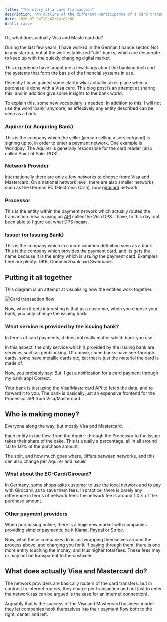 ```yaml
---
title: "The story of a card transaction"
description: "An outline of the different participants of a card transaction"
date: 2020-07-24T19:42:14+02:00
draft: false
---
```


Or, what does actually Visa and Mastercard do?

During the last few years, I have worked in the German finance sector.
Not in any startup, but at the well-established "old" banks, which are desperate to keep up with the quickly changing
digital market.

This experience have taught me a few things about the banking tech and the systems that form the basis of the financial
systems in use.

Recently I have gained some clarity what actually takes place when a purchase is done with a Visa card.
This blog post is an attempt at sharing this, and in addition give some insights to the bank world.

To explain this, some new vocabulary is needed.
In addition to this, I will not use the word 'bank' anymore, as effectively any entity described can be seen as a bank.

### Aquirer (or Acquiring Bank)

This is the company which the seller (person selling a service/good) is signing up to, in order to enter a
payment network. One example is Worldpay. The Aquirer is generally responsible for the card reader (also called Point of
Sale, POS).

### Network Provider

Internationally there are only a few networks to choose from: Visa and Mastercard.
On a national network level, there are also smaller networks such as the German EC (Electronic Cash), now
[girocard](https://en.wikipedia.org/wiki/Girocard) network.

### Processor

This is the entity within the payment network which actually routes the transaction.
Visa is using an [API](https://en.wikipedia.org/wiki/Application_programming_interface) called the Visa DPS.
I have, to this day, not been able to figure out what DPS means.

### Issuer (or Issuing Bank)

This is the company which in a more common definition seen as a bank. This is the company which provides the payment
card, and its gets the name because it is the entity which is _issuing_ the payment card. Examples here are plenty:
DKB, Commerzbank and Swedbank.

## Putting it all together

This diagram ia an attempt at visualising how the entities work together.

![Card transaction flow](http://www.plantuml.com/plantuml/proxy?cache=no&src=https://raw.github.com/olof-nord/olof.info/master/static/images/posts/card-transaction-overview.puml)

Now, when it gets interesting is that as a customer, when you choose your bank, you only change the issuing bank.

### What service is provided by the issuing bank?

In terms of card payments, it does not really matter which bank you use.

In this aspect, the only service which is provided by the issuing bank are services such as geoblocking.
Of course, some banks have see-thorugh cards, some have metallic cards etc, but that is just the material the card is
made of.

Now, you probably say: But, I get a notification for a card payment through my bank app!
Correct.

Your bank is just using the Visa/Mastercard API to fetch the data, and to forward it to you.
The bank is basically just an expensive frontend for the Processor API from Visa/Mastercard.

## Who is making money?

Everyone along the way, but mostly Visa and Mastercard.

Each entity in the flow, from the Aquirer through the Processor to the Issuer takes their share of the cake.
This is usually a percentage, all in all around 1.0 to 1.6% of the purchase amount.

The split, and how much goes where, differs between networks, and this can also change per Aquirer and Issuer.

### What about the EC-Card/Girocard?

In Germany, some shops asks customer to use the local network and to pay with Girocard, as to save them fees.
In practice, there is barely any difference in terms of network fees: the network fee is around 1.0% of the
purchase amount.

### Other payment providers

When purchasing online, there is a huge new market with companies providing simpler payments: be it
[Klarna](https://en.wikipedia.org/wiki/Klarna), [Paypal](https://en.wikipedia.org/wiki/PayPal) or
[Stripe](https://en.wikipedia.org/wiki/Stripe_(company)).

Now, what these companies do is just wrapping themselves around the process above, and charging you for it.
If paying through them, there is one more entity touching the money, and thus higher total fees. These fees may or may
not be transparent to the customer.

## What does actually Visa and Mastercard do?

The network providers are basically routers of the card transfers: but in contrast to internet routers, they charge per
transaction and not just to enter the network (as can be argued is the case for an internet connection).

Arguably that is the success of the Visa and Mastercard business model: they let companies hook themselves
into their payment flow both to the right, center and left.
